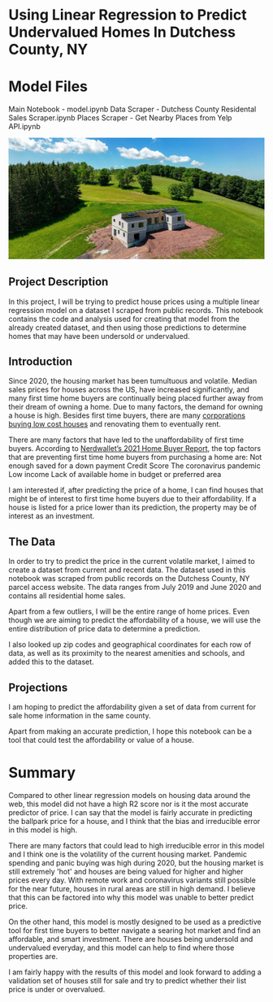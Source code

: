 # Using Linear Regression to Predict Undervalued Homes  In Dutchess County, NY

# Model Files

Main Notebook - model.ipynb
Data Scraper - Dutchess County Residental Sales Scraper.ipynb
Places Scraper - Get Nearby Places from Yelp API.ipynb

![](img/house.jpg)

## Project Description

In this project, I will be trying to predict house prices using a multiple linear regression model on a dataset I scraped from public records. This notebook contains the code and analysis used for creating that model from the already created dataset, and then using those predictions to determine homes that may have been undersold or undervalued.

## Introduction

Since 2020, the housing market has been tumultuous and volatile. Median sales prices for houses across the US, have increased significantly, and many first time home buyers are continually being placed further away from their dream of owning a home. Due to many factors, the demand for owning a house is high. Besides first time buyers, there are many [corporations buying low cost houses](https://www.nytimes.com/2022/04/23/us/corporate-real-estate-investors-housing-market.html?referringSource=articleShare) and renovating them to eventually rent.

There are many factors that have led to the unaffordability of first time buyers. According to [Nerdwallet’s 2021 Home Buyer Report](https://www.nerdwallet.com/blog/2021-home-buyer-report/), the top factors that are preventing first time home buyers from purchasing a home are: 
Not enough saved for a down payment
Credit Score
The coronavirus pandemic
Low income
Lack of available home in budget or preferred area

I am interested if, after predicting the price of a home, I can find houses that might be of interest to first time home buyers due to their affordability. If a house is listed for a price lower than its prediction, the property may be of interest as an investment.

## The Data

In order to try to predict the price in the current volatile market, I aimed to create a dataset from current and recent data. The dataset used in this notebook was scraped from public records on the Dutchess County, NY parcel access website. The data ranges from July 2019 and June 2020 and contains all residential home sales. 

Apart from a few outliers, I will be the entire range of home prices. Even though we are aiming to predict the affordability of a house, we will use the entire distribution of price data to determine a prediction.

I also looked up zip codes and geographical coordinates for each row of data, as well as its proximity to the nearest amenities and schools, and added this to the dataset.

## Projections

I am hoping to predict the affordability given a set of data from current for sale home information in the same county.

Apart from making an accurate prediction, I hope this notebook can be a tool that could test the affordability or value of a house.

 
# Summary

Compared to other linear regression models on housing data around the web, this model did not have a high R2 score nor is it the most accurate predictor of price. I can say that the model is fairly accurate in predicting the ballpark price for a house, and I think that the bias and irreducible error in this model is high.

There are many factors that could lead to high irreducible error in this model and I think one is the volatility of the current housing market. Pandemic spending and panic buying was high during 2020, but the housing market is still extremely 'hot' and houses are being valued for higher and higher prices every day. With remote work and coronavirus variants still possible for the near future, houses in rural areas are still in high demand. I believe that this can be factored into why this model was unable to better predict price.

On the other hand, this model is mostly designed to be used as a predictive tool for first time buyers to better navigate a searing hot market and find an affordable, and smart investment. There are houses being undersold and undervalued everyday, and this model can help to find where those properties are.

I am fairly happy with the results of this model and look forward to adding a validation set of houses still for sale and try to predict whether their list price is under or overvalued.